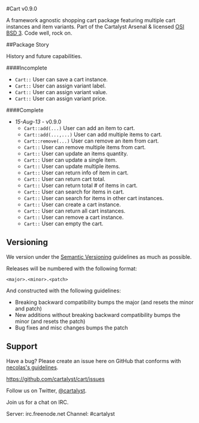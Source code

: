 #Cart v0.9.0

A framework agnostic shopping cart package featuring multiple cart instances and item variants. Part of the Cartalyst Arsenal & licensed [OSI BSD 3](license.md). Code well, rock on.

##Package Story

History and future capabilities.

####Incomplete
- ```Cart::``` User can save a cart instance.
- ```Cart::``` User can assign variant label.
- ```Cart::``` User can assign variant value.
- ```Cart::``` User can assign variant price.

####Complete
- *15-Aug-13* - v0.9.0
	- ```Cart::add(...)``` User can add an item to cart. 
	- ```Cart::add(...,...)``` User can add multiple items to cart.
	- ```Cart::remove(...)``` User can remove an item from cart.
	- ```Cart::``` User can remove multiple items from cart.
	- ```Cart::``` User can update an items quantity.
	- ```Cart::``` User can update a single item.
	- ```Cart::``` User can update multiple items.
	- ```Cart::``` User can return info of item in cart.
	- ```Cart::``` User can return cart total.
	- ```Cart::``` User can return total # of items in cart.
	- ```Cart::``` User can search for items in cart.
	- ```Cart::``` User can search for items in other cart instances.
	- ```Cart::``` User can create a cart instance.
	- ```Cart::``` User can return all cart instances.
	- ```Cart::``` User can remove a cart instance.
	- ```Cart::``` User can empty the cart.

Versioning
----------

We version under the [Semantic Versioning](http://semver.org/) guidelines as much as possible.

Releases will be numbered with the following format:

`<major>.<minor>.<patch>`

And constructed with the following guidelines:

* Breaking backward compatibility bumps the major (and resets the minor and patch)
* New additions without breaking backward compatibility bumps the minor (and resets the patch)
* Bug fixes and misc changes bumps the patch

Support
--------

Have a bug? Please create an issue here on GitHub that conforms with [necolas's guidelines](https://github.com/necolas/issue-guidelines).

https://github.com/cartalyst/cart/issues

Follow us on Twitter, [@cartalyst](http://twitter.com/cartalyst).

Join us for a chat on IRC.

Server: irc.freenode.net
Channel: #cartalyst
